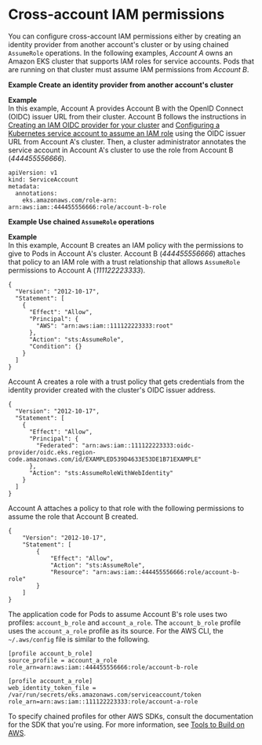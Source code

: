 # Cross\-account IAM permissions<a name="cross-account-access"></a>

You can configure cross\-account IAM permissions either by creating an identity provider from another account's cluster or by using chained `AssumeRole` operations\. In the following examples, *Account A* owns an Amazon EKS cluster that supports IAM roles for service accounts\. Pods that are running on that cluster must assume IAM permissions from *Account B*\.

**Example Create an identity provider from another account's cluster**  

**Example**  
In this example, Account A provides Account B with the OpenID Connect \(OIDC\) issuer URL from their cluster\. Account B follows the instructions in [Creating an IAM OIDC provider for your cluster](enable-iam-roles-for-service-accounts.md) and [Configuring a Kubernetes service account to assume an IAM role](associate-service-account-role.md) using the OIDC issuer URL from Account A's cluster\. Then, a cluster administrator annotates the service account in Account A's cluster to use the role from Account B \(*444455556666*\)\.  

```
apiVersion: v1
kind: ServiceAccount
metadata:
  annotations:
    eks.amazonaws.com/role-arn: arn:aws:iam::444455556666:role/account-b-role
```

**Example Use chained `AssumeRole` operations**  

**Example**  
In this example, Account B creates an IAM policy with the permissions to give to Pods in Account A's cluster\. Account B \(*444455556666*\) attaches that policy to an IAM role with a trust relationship that allows `AssumeRole` permissions to Account A \(*111122223333*\)\.  

```
{
  "Version": "2012-10-17",
  "Statement": [
    {
      "Effect": "Allow",
      "Principal": {
        "AWS": "arn:aws:iam::111122223333:root"
      },
      "Action": "sts:AssumeRole",
      "Condition": {}
    }
  ]
}
```
Account A creates a role with a trust policy that gets credentials from the identity provider created with the cluster's OIDC issuer address\.  

```
{
  "Version": "2012-10-17",
  "Statement": [
    {
      "Effect": "Allow",
      "Principal": {
        "Federated": "arn:aws:iam::111122223333:oidc-provider/oidc.eks.region-code.amazonaws.com/id/EXAMPLED539D4633E53DE1B71EXAMPLE"
      },
      "Action": "sts:AssumeRoleWithWebIdentity"
    }
  ]
}
```
Account A attaches a policy to that role with the following permissions to assume the role that Account B created\.  

```
{
    "Version": "2012-10-17",
    "Statement": [
        {
            "Effect": "Allow",
            "Action": "sts:AssumeRole",
            "Resource": "arn:aws:iam::444455556666:role/account-b-role"
        }
    ]
}
```
The application code for Pods to assume Account B's role uses two profiles: `account_b_role` and `account_a_role`\. The `account_b_role` profile uses the `account_a_role` profile as its source\. For the AWS CLI, the `~/.aws/config` file is similar to the following\.  

```
[profile account_b_role]
source_profile = account_a_role
role_arn=arn:aws:iam::444455556666:role/account-b-role

[profile account_a_role]
web_identity_token_file = /var/run/secrets/eks.amazonaws.com/serviceaccount/token 
role_arn=arn:aws:iam::111122223333:role/account-a-role
```
To specify chained profiles for other AWS SDKs, consult the documentation for the SDK that you're using\. For more information, see [Tools to Build on AWS](http://aws.amazon.com/developer/tools/)\.